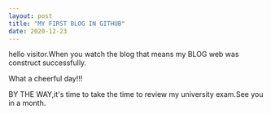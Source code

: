```yaml
---
layout: post
title: "MY FIRST BLOG IN GITHUB"
date: 2020-12-23
---
```

hello visitor.When you watch the blog that means my BLOG web was construct successfully.

What a cheerful day!!!

BY THE WAY,it's time to take the time to review my university exam.See you in a month.
